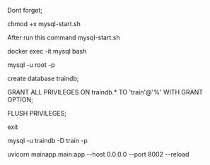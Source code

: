 Dont forget;

chmod +x mysql-start.sh

After run this command mysql-start.sh

docker exec -it mysql bash

mysql -u root -p

create database traindb;

GRANT ALL PRIVILEGES ON traindb.* TO 'train'@'%' WITH GRANT OPTION;

FLUSH PRIVILEGES;

exit

mysql -u traindb -D train -p

uvicorn mainapp.main:app --host 0.0.0.0 --port 8002 --reload
